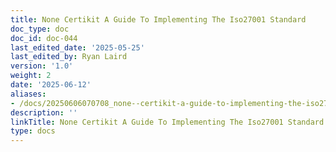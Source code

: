 ```yaml
---
title: None Certikit A Guide To Implementing The Iso27001 Standard
doc_type: doc
doc_id: doc-044
last_edited_date: '2025-05-25'
last_edited_by: Ryan Laird
version: '1.0'
weight: 2
date: '2025-06-12'
aliases:
- /docs/20250606070708_none--certikit-a-guide-to-implementing-the-iso27001-standard_1_1/
description: ''
linkTitle: None Certikit A Guide To Implementing The Iso27001 Standard
type: docs
---
```


